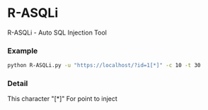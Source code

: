 # R-ASQLi
R-ASQLi - Auto SQL Injection Tool
### Example

```bash
python R-ASQLi.py -u "https://localhost/?id=1[*]" -c 10 -t 30
```

### Detail
This character "\[\*\]" For point to inject
